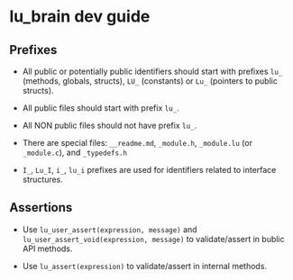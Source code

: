 # lu_brain dev guide

## Prefixes

- All public or potentially public identifiers should start with prefixes `lu_` (methods, globals, structs), 
`LU_` (constants) or `Lu_` (pointers to public structs).

- All public files should start with prefix `lu_`.

- All NON public files should not have prefix `lu_`.

- There are special files: `__readme.md`, `_module.h`, `_module.lu` (or `_module.c`), and `_typedefs.h`

- `I_`, `Lu_I`, `i_`, `lu_i` prefixes are used for identifiers related to interface structures.

## Assertions

- Use `lu_user_assert(expression, message)` and `lu_user_assert_void(expression, message)` to validate/assert in bublic API methods.

- Use `lu_assert(expression)` to validate/assert in internal methods.